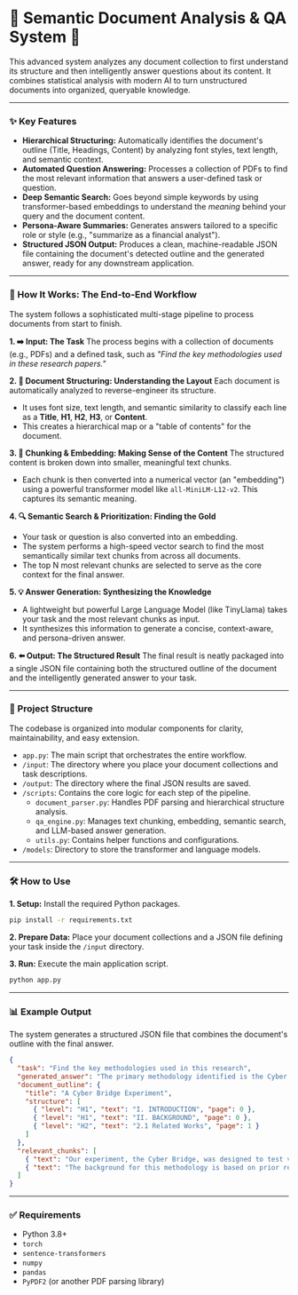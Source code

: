 # 🧠 Semantic Document Analysis \& QA System 🤖

This advanced system analyzes any document collection to first understand its structure and then intelligently answer questions about its content. It combines statistical analysis with modern AI to turn unstructured documents into organized, queryable knowledge.

***

### ✨ Key Features

* **Hierarchical Structuring:** Automatically identifies the document's outline (Title, Headings, Content) by analyzing font styles, text length, and semantic context.
* **Automated Question Answering:** Processes a collection of PDFs to find the most relevant information that answers a user-defined task or question.
* **Deep Semantic Search:** Goes beyond simple keywords by using transformer-based embeddings to understand the *meaning* behind your query and the document content.
* **Persona-Aware Summaries:** Generates answers tailored to a specific role or style (e.g., "summarize as a financial analyst").
* **Structured JSON Output:** Produces a clean, machine-readable JSON file containing the document's detected outline and the generated answer, ready for any downstream application.

***

### 🚀 How It Works: The End-to-End Workflow

The system follows a sophisticated multi-stage pipeline to process documents from start to finish.

**1. ➡️ Input: The Task**
The process begins with a collection of documents (e.g., PDFs) and a defined task, such as *"Find the key methodologies used in these research papers."*

**2. 📄 Document Structuring: Understanding the Layout**
Each document is automatically analyzed to reverse-engineer its structure.

* It uses font size, text length, and semantic similarity to classify each line as a **Title**, **H1**, **H2**, **H3**, or **Content**.
* This creates a hierarchical map or a "table of contents" for the document.

**3. 🧩 Chunking \& Embedding: Making Sense of the Content**
The structured content is broken down into smaller, meaningful text chunks.

* Each chunk is then converted into a numerical vector (an "embedding") using a powerful transformer model like `all-MiniLM-L12-v2`. This captures its semantic meaning.

**4. 🔍 Semantic Search \& Prioritization: Finding the Gold**

* Your task or question is also converted into an embedding.
* The system performs a high-speed vector search to find the most semantically similar text chunks from across all documents.
* The top N most relevant chunks are selected to serve as the core context for the final answer.

**5. 💡 Answer Generation: Synthesizing the Knowledge**

* A lightweight but powerful Large Language Model (like TinyLlama) takes your task and the most relevant chunks as input.
* It synthesizes this information to generate a concise, context-aware, and persona-driven answer.

**6. ⬅️ Output: The Structured Result**
The final result is neatly packaged into a single JSON file containing both the structured outline of the document and the intelligently generated answer to your task.

***

### 📂 Project Structure

The codebase is organized into modular components for clarity, maintainability, and easy extension.

* `app.py`: The main script that orchestrates the entire workflow.
* `/input`: The directory where you place your document collections and task descriptions.
* `/output`: The directory where the final JSON results are saved.
* `/scripts`: Contains the core logic for each step of the pipeline.
    * `document_parser.py`: Handles PDF parsing and hierarchical structure analysis.
    * `qa_engine.py`: Manages text chunking, embedding, semantic search, and LLM-based answer generation.
    * `utils.py`: Contains helper functions and configurations.
* `/models`: Directory to store the transformer and language models.

***

### 🛠️ How to Use

**1. Setup:** Install the required Python packages.

```bash
pip install -r requirements.txt
```

**2. Prepare Data:** Place your document collections and a JSON file defining your task inside the `/input` directory.

**3. Run:** Execute the main application script.

```bash
python app.py
```


***

### 📊 Example Output

The system generates a structured JSON file that combines the document's outline with the final answer.

```json
{
  "task": "Find the key methodologies used in this research",
  "generated_answer": "The primary methodology identified is the Cyber Bridge Experiment, which involves a multi-stage process of data collection and analysis to evaluate network security protocols.",
  "document_outline": {
    "title": "A Cyber Bridge Experiment",
    "structure": [
      { "level": "H1", "text": "I. INTRODUCTION", "page": 0 },
      { "level": "H1", "text": "II. BACKGROUND", "page": 0 },
      { "level": "H2", "text": "2.1 Related Works", "page": 1 }
    ]
  },
  "relevant_chunks": [
    { "text": "Our experiment, the Cyber Bridge, was designed to test vulnerabilities...", "page": 3},
    { "text": "The background for this methodology is based on prior research in network analysis...", "page": 1}
  ]
}
```


***

### ✅ Requirements

* Python 3.8+
* `torch`
* `sentence-transformers`
* `numpy`
* `pandas`
* `PyPDF2` (or another PDF parsing library)

